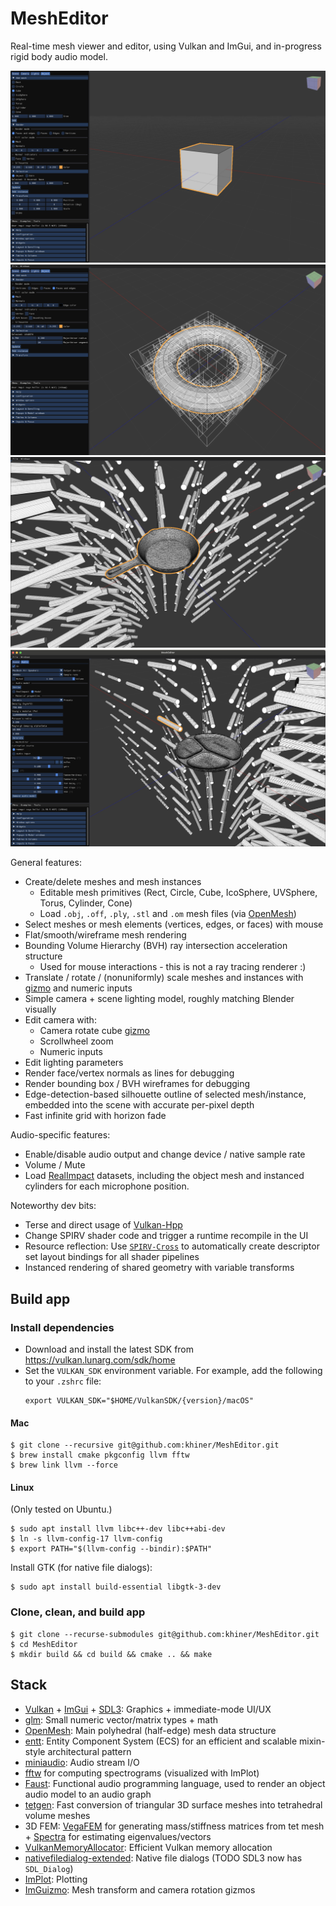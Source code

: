 # MeshEditor

Real-time mesh viewer and editor, using Vulkan and ImGui, and in-progress rigid body audio model.

![](screenshots/Cube.png)
![](screenshots/TorusBvh.png)
![](screenshots/RealImpact_17_IronSkillet.png)
![](screenshots/RealImpact_27_WoodPlate.png)

General features:
* Create/delete meshes and mesh instances
  - Editable mesh primitives (Rect, Circle, Cube, IcoSphere, UVSphere, Torus, Cylinder, Cone)
  - Load `.obj`, `.off`, `.ply`, `.stl` and `.om` mesh files (via [OpenMesh](https://gitlab.vci.rwth-aachen.de:9000/OpenMesh/OpenMesh))
* Select meshes or mesh elements (vertices, edges, or faces) with mouse
* Flat/smooth/wireframe mesh rendering
* Bounding Volume Hierarchy (BVH) ray intersection acceleration structure
  - Used for mouse interactions - this is not a ray tracing renderer :)
* Translate / rotate / (nonuniformly) scale meshes and instances with [gizmo]([ImGuizmo](https://github.com/CedricGuillemet/ImGuizmo)) and numeric inputs
* Simple camera + scene lighting model, roughly matching Blender visually
* Edit camera with:
  - Camera rotate cube [gizmo]([ImGuizmo](https://github.com/CedricGuillemet/ImGuizmo))
  - Scrollwheel zoom
  - Numeric inputs
* Edit lighting parameters
* Render face/vertex normals as lines for debugging
* Render bounding box / BVH wireframes for debugging
* Edge-detection-based silhouette outline of selected mesh/instance, embedded into the scene with accurate per-pixel depth
* Fast infinite grid with horizon fade

Audio-specific features:
* Enable/disable audio output and change device / native sample rate
* Volume / Mute
* Load [RealImpact](https://samuelpclarke.com/realimpact/) datasets, including the object mesh and instanced cylinders for each microphone position.

Noteworthy dev bits:
* Terse and direct usage of [Vulkan-Hpp](https://github.com/KhronosGroup/Vulkan-Hpp)
* Change SPIRV shader code and trigger a runtime recompile in the UI
* Resource reflection: Use [`SPIRV-Cross`](https://github.com/KhronosGroup/SPIRV-Cross) to automatically create descriptor set layout bindings for all shader pipelines
* Instanced rendering of shared geometry with variable transforms

## Build app

### Install dependencies

- Download and install the latest SDK from https://vulkan.lunarg.com/sdk/home
- Set the `VULKAN_SDK` environment variable.
  For example, add the following to your `.zshrc` file:
  ```shell
  export VULKAN_SDK="$HOME/VulkanSDK/{version}/macOS"
  ```

#### Mac

```shell
$ git clone --recursive git@github.com:khiner/MeshEditor.git
$ brew install cmake pkgconfig llvm fftw
$ brew link llvm --force
```

#### Linux

(Only tested on Ubuntu.)

```shell
$ sudo apt install llvm libc++-dev libc++abi-dev
$ ln -s llvm-config-17 llvm-config
$ export PATH="$(llvm-config --bindir):$PATH"
```

Install GTK (for native file dialogs):

```shell
$ sudo apt install build-essential libgtk-3-dev
```

### Clone, clean, and build app

```shell
$ git clone --recurse-submodules git@github.com:khiner/MeshEditor.git
$ cd MeshEditor
$ mkdir build && cd build && cmake .. && make
```

## Stack

- [Vulkan](https://www.vulkan.org/) + [ImGui](https://github.com/ocornut/imgui) + [SDL3](https://github.comlibsdl-org/SDL): Graphics + immediate-mode UI/UX
- [glm](https://github.com/g-truc/glm): Small numeric vector/matrix types + math
- [OpenMesh](https://gitlab.vci.rwth-aachen.de:9000/OpenMesh/OpenMesh): Main polyhedral (half-edge) mesh data structure
- [entt](https://github.com/skypjack/entt): Entity Component System (ECS) for an efficient and scalable mixin-style architectural pattern
- [miniaudio](https://github.com/mackron/miniaudio): Audio stream I/O
- [fftw](https://www.fftw.org/) for computing spectrograms (visualized with ImPlot)
- [Faust](https://github.com/grame-cncm/faust): Functional audio programming language, used to render an object audio model to an audio graph
- [tetgen](https://github.com/libigl/tetgen): Fast conversion of triangular 3D surface meshes into tetrahedral volume meshes
- 3D FEM: [VegaFEM](https://github.com/grame-cncm/faust/tree/master-dev/tools/physicalModeling/mesh2faust/vega) for generating mass/stiffness matrices from tet mesh + [Spectra](https://github.com/yixuan/spectra) for estimating eigenvalues/vectors
- [VulkanMemoryAllocator](https://github.com/GPUOpen-LibrariesAndSDKs/VulkanMemoryAllocator): Efficient Vulkan memory allocation
- [nativefiledialog-extended](https://github.com/btzynativefiledialog-extended): Native file dialogs (TODO SDL3 now has `SDL_Dialog`)
- [ImPlot](https://github.com/epezent/implot): Plotting
- [ImGuizmo](https://github.com/CedricGuillemet/ImGuizmo): Mesh transform and camera rotation gizmos
